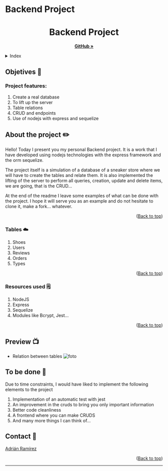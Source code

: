 # Backend Project

 <h1 align="center">Backend Project</h1>

  <p align="center">
    <a href="https://github.com/AdrianRgGit/quiz"><strong>GitHub »</strong></a>
    <br />
  </p>
</div>

<!-- TABLE OF CONTENTS -->
<details>
  <summary>Index</summary>
  <ol>
        <li><a href="#Objetives">Objetives</a></li>
    <li>
      <a href="#About-the-project">About the project</a>
      <ul>
      </ul>   
    </li>
    <li>
      <a href="#Resources-used">Resources used</a>
      <ul>
      </ul>
    </li>
    <li><a href="#Web-preview">Preview</a></li>
    <li><a href="#To-be-done">To be done</a></li>
    <li><a href="#Contact">Contact</a></li>
  </ol>
</details>

<!-- ABOUT THE OBJECTIVES -->

## Objetives 🎯

### Project features:

<objectives>
  <ol>
    <li>Create a real database</li>
    <li>To lift up the server</li>
    <li>Table relations</li>
    <li>CRUD and endpoints</a></li>
    <li>Use of nodejs with express and sequelize</a></li>
</ol>
</objectives>

<!-- ABOUT THE PROJECT -->

## About the project ✏️

Hello! Today I present you my personal Backend project. It is a work that I have developed using nodejs technologies with the express framework and the orm sequelize.

The project itself is a simulation of a database of a sneaker store where we will have to create the tables and relate them. It is also implemented the lifting of the server to perform all queries, creation, update and delete items, we are going, that is the CRUD...

At the end of the readme I leave some examples of what can be done with the project.
I hope it will serve you as an example and do not hesitate to clone it, make a fork... whatever.

<p align="right">(<a href="#readme-top">Back to top</a>)</p>

### Tables ☁️

<views>
  <ol>
    <li>Shoes</a></li>
    <li>Users</a></li>
    <li>Reviews</a></li>
    <li>Orders</a></li>
    <li>Types</a></li>
  </ol>
</views>

<p align="right">(<a href="#readme-top">Back to top</a>)</p>

### Resources used 🗒️

<objectives>
  <ol>
      <li>NodeJS</li>
      <li>Express</li>
      <li>Sequelize</li>
      <li>Modules like Bcrypt, Jest...</a></li>
  </ol>
</objectives>

<p align="right">(<a href="#readme-top">Back to top</a>)</p>

<!-- PREVIEW -->

## Preview 📺

- Relation between tables
  ![foto](https://github.com/AdrianRgGit/ecommerce_project_backend/blob/c7a523e36af65bfc540f9ced43c03c4ad80da36e/assets/screenshots/Relaci%C3%B3n%20tablas.png)

<!-- TO BE DONE -->

## To be done 💭

<p>Due to time constraints, I would have liked to implement the following elements to the project</p>

<objectives>
  <ol>
    <li>
      Implementation of an automatic test with jest
    </li>
    <li>An improvement in the cruds to bring you only important information</li>
    <li>Better code cleanliness</li>
    <li>A frontend where you can make CRUDS</li>
    <li>And many more things I can think of...</a></li>
</ol>
</objectives>

<!-- CONTACT -->

## Contact 📲

<a href="https://github.com/AdrianRgGit?tab=repositories">Adrián Ramírez</a>

<p align="right">(<a href="#readme-top">Back to top</a>)</p>

---

<!-- MARKDOWN LINKS & IMAGES -->
<!-- https://www.markdownguide.org/basic-syntax/#reference-style-links -->

[linkedin-shield]: https://img.shields.io/badge/-LinkedIn-black.svg?style=for-the-badge&logo=linkedin&colorB=555
[linkedin-url]: https://linkedin.com/in/sergiocano-dev
[product-screenshot]: images/screenshot.png
[Next.js]: https://img.shields.io/badge/next.js-000000?style=for-the-badge&logo=nextdotjs&logoColor=white
[Next-url]: https://nextjs.org/
[React.js]: https://img.shields.io/badge/React-20232A?style=for-the-badge&logo=react&logoColor=61DAFB
[React-url]: https://reactjs.org/
[Vue.js]: https://img.shields.io/badge/Vue.js-35495E?style=for-the-badge&logo=vuedotjs&logoColor=4FC08D
[Vue-url]: https://vuejs.org/
[Angular.io]: https://img.shields.io/badge/Angular-DD0031?style=for-the-badge&logo=angular&logoColor=white
[Angular-url]: https://angular.io/
[JWT]: https://img.shields.io/badge/JWT-black?style=for-the-badge&logo=JSON%20web%20tokens
[JWT-url]: https://jwt.io/
[Vercel]: https://img.shields.io/badge/vercel-%23000000.svg?style=for-the-badge&logo=vercel&logoColor=white
[Vercel-url]: https://vercel.com/
[MongoDB]: https://img.shields.io/badge/MongoDB-%234ea94b.svg?style=for-the-badge&logo=mongodb&logoColor=white
[MongoDB-url]: https://www.mongodb.com/es
[Express.js]: https://img.shields.io/badge/express.js-%23404d59.svg?style=for-the-badge&logo=express&logoColor=%2361DAFB
[Express.js-url]: https://expressjs.com/
[Node.JS]: https://img.shields.io/badge/node.js-6DA55F?style=for-the-badge&logo=node.js&logoColor=white
[Node.JS-url]: https://nodejs.org/en/
[SASS]: https://img.shields.io/badge/SASS-pink?style=for-the-badge&logo=SASS&logoColor=white
[SASS-url]: https://sass-lang.com/
[React]: https://img.shields.io/badge/React-219ebc?style=for-the-badge&logo=React&typoColor=fedcba&logoColor=white
[React-url]: https://es.reactjs.org/
[Postman]: https://img.shields.io/badge/Postman-FF6C37?style=for-the-badge&logo=postman&logoColor=white
[Postman-url]: https://www.postman.com/
